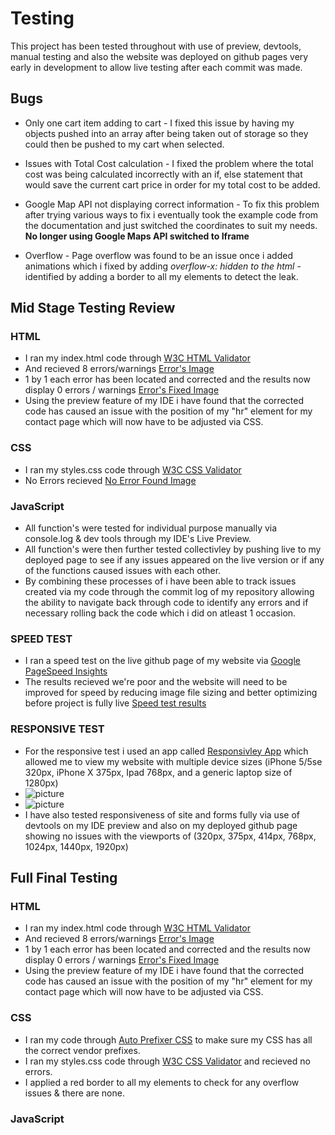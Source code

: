 # Testing

This project has been tested throughout with use of preview, devtools, manual testing and also the website was deployed on github pages very early in development to allow live testing after each commit was made.

## Bugs

* Only one cart item adding to cart - I fixed this issue by having my objects pushed into an array after being taken out of storage so they could then be pushed to my cart when selected.

* Issues with Total Cost calculation - I fixed the problem where the total cost was being calculated incorrectly with an if, else statement that would save the current cart price in order for my total cost to be added.

* Google Map API not displaying correct information - To fix this problem after trying various ways to fix i eventually took the example code from the documentation and just switched the coordinates to suit my needs. **No longer using Google Maps API switched to Iframe**

* Overflow - Page overflow was found to be an issue once i added animations which i fixed by adding *overflow-x: hidden to the html* - identified by adding a border to all my elements to detect the leak.

## Mid Stage Testing Review

### HTML

* I ran my index.html code through [W3C HTML Validator](https://validator.w3.org)
* And recieved 8 errors/warnings [Error's Image](https://github.com/Birrellc/Eternity-MS2/tree/master/assets/images/testing-images/html-validator-errors.png/)
* 1 by 1 each error has been located and corrected and the results now display 0 errors / warnings [Error's Fixed Image](https://github.com/Birrellc/Eternity-MS2/tree/master/assets/images/testing-images/html-validator-fixed.png/)
* Using the preview feature of my IDE i have found that the corrected code has caused an issue with the position of my "hr" element for my contact page which will now have to be adjusted via CSS. 

### CSS

* I ran my styles.css code through [W3C CSS Validator](https://jigsaw.w3.org/css-validator/)
* No Errors recieved [No Error Found Image](https://github.com/Birrellc/Eternity-MS2/tree/master/assets/images/testing-images/css-validator-1.png/)

### JavaScript

* All function's were tested for individual purpose manually via console.log & dev tools through my IDE's Live Preview.
* All function's were then further tested collectivley by pushing live to my deployed page to see if any issues appeared on the live version or if any of the functions caused issues with each other.
* By combining these processes of i have been able to track issues created via my code through the commit log of my repository allowing the ability to navigate back through code to identify any errors and if necessary rolling back the code which i did on atleast 1 occasion.


### SPEED TEST

* I ran a speed test on the live github page of my website via [Google PageSpeed Insights](https://developers.google.com/speed/pagespeed/insights/)
* The results recieved we're poor and the website will need to be improved for speed by reducing image file sizing and better optimizing before project is fully live [Speed test results](https://github.com/Birrellc/Eternity-MS2/tree/master/assets/images/testing-images/initial-speed-test.png)

### RESPONSIVE TEST

* For the responsive test i used an app called [Responsivley App](https://responsively.app/) which allowed me to view my website with multiple device sizes \(iPhone 5/5se 320px, iPhone X 375px, Ipad 768px, and a generic laptop size of 1280px\)
* ![picture](../images/testing-images/responsive-test-part1.gif)
* ![picture](../images/testing-images/responsive-test-part2.gif)
* I have also tested responsiveness of site and forms fully via use of devtools on my IDE preview and also on my deployed github page showing no issues with the viewports of \(320px, 375px, 414px,  768px, 1024px, 1440px, 1920px)

## Full Final Testing

### HTML

* I ran my index.html code through [W3C HTML Validator](https://validator.w3.org)
* And recieved 8 errors/warnings [Error's Image](https://github.com/Birrellc/Eternity-MS2/tree/master/assets/images/testing-images/html-validator-final-before.png/)
* 1 by 1 each error has been located and corrected and the results now display 0 errors / warnings [Error's Fixed Image](https://github.com/Birrellc/Eternity-MS2/tree/master/assets/images/testing-images/html-validator-final-after.png/)
* Using the preview feature of my IDE i have found that the corrected code has caused an issue with the position of my "hr" element for my contact page which will now have to be adjusted via CSS.

### CSS

* I ran my code through [Auto Prefixer CSS](https://autoprefixer.github.io) to make sure my CSS has all the correct vendor prefixes.
* I ran my styles.css code through [W3C CSS Validator](https://jigsaw.w3.org/css-validator/) and recieved no errors.
* I applied a red border to all my elements to check for any overflow issues & there are none.

### JavaScript